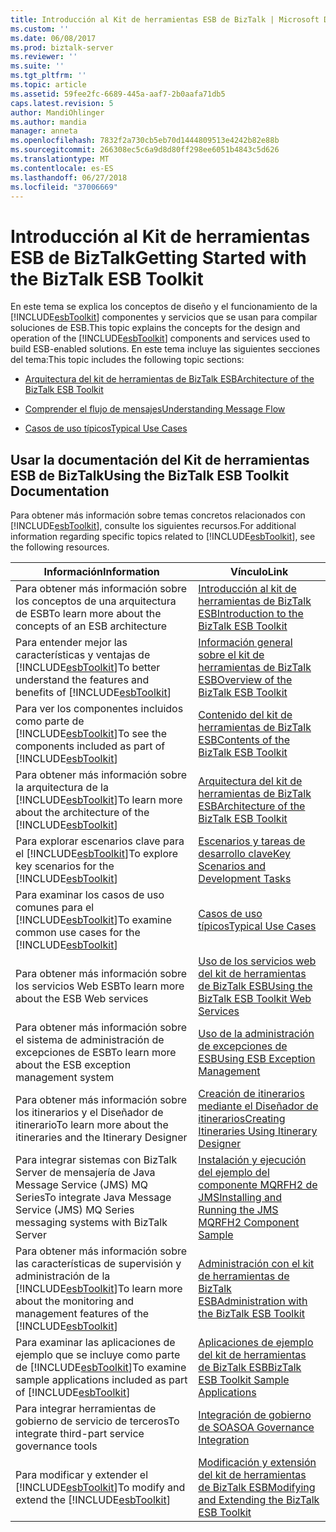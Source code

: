 ```yaml
---
title: Introducción al Kit de herramientas ESB de BizTalk | Microsoft Docs
ms.custom: ''
ms.date: 06/08/2017
ms.prod: biztalk-server
ms.reviewer: ''
ms.suite: ''
ms.tgt_pltfrm: ''
ms.topic: article
ms.assetid: 59fee2fc-6689-445a-aaf7-2b0aafa71db5
caps.latest.revision: 5
author: MandiOhlinger
ms.author: mandia
manager: anneta
ms.openlocfilehash: 7832f2a730cb5eb70d1444809513e4242b82e88b
ms.sourcegitcommit: 266308ec5c6a9d8d80ff298ee6051b4843c5d626
ms.translationtype: MT
ms.contentlocale: es-ES
ms.lasthandoff: 06/27/2018
ms.locfileid: "37006669"
---
```

# <a name="getting-started-with-the-biztalk-esb-toolkit"></a><span data-ttu-id="46227-102">Introducción al Kit de herramientas ESB de BizTalk</span><span class="sxs-lookup"><span data-stu-id="46227-102">Getting Started with the BizTalk ESB Toolkit</span></span>
<span data-ttu-id="46227-103">En este tema se explica los conceptos de diseño y el funcionamiento de la [!INCLUDE[esbToolkit](../includes/esbtoolkit-md.md)] componentes y servicios que se usan para compilar soluciones de ESB.</span><span class="sxs-lookup"><span data-stu-id="46227-103">This topic explains the concepts for the design and operation of the [!INCLUDE[esbToolkit](../includes/esbtoolkit-md.md)] components and services used to build ESB-enabled solutions.</span></span> <span data-ttu-id="46227-104">En este tema incluye las siguientes secciones del tema:</span><span class="sxs-lookup"><span data-stu-id="46227-104">This topic includes the following topic sections:</span></span>  

-   [<span data-ttu-id="46227-105">Arquitectura del kit de herramientas de BizTalk ESB</span><span class="sxs-lookup"><span data-stu-id="46227-105">Architecture of the BizTalk ESB Toolkit</span></span>](../esb-toolkit/architecture-of-the-biztalk-esb-toolkit.md)  

-   [<span data-ttu-id="46227-106">Comprender el flujo de mensajes</span><span class="sxs-lookup"><span data-stu-id="46227-106">Understanding Message Flow</span></span>](../esb-toolkit/understanding-message-flow.md)  

-   [<span data-ttu-id="46227-107">Casos de uso típicos</span><span class="sxs-lookup"><span data-stu-id="46227-107">Typical Use Cases</span></span>](../esb-toolkit/typical-use-cases.md)  

## <a name="using-the-biztalk-esb-toolkit-documentation"></a><span data-ttu-id="46227-108">Usar la documentación del Kit de herramientas ESB de BizTalk</span><span class="sxs-lookup"><span data-stu-id="46227-108">Using the BizTalk ESB Toolkit Documentation</span></span>  
 <span data-ttu-id="46227-109">Para obtener más información sobre temas concretos relacionados con [!INCLUDE[esbToolkit](../includes/esbtoolkit-md.md)], consulte los siguientes recursos.</span><span class="sxs-lookup"><span data-stu-id="46227-109">For additional information regarding specific topics related to [!INCLUDE[esbToolkit](../includes/esbtoolkit-md.md)], see the following resources.</span></span>  


|                                                      <span data-ttu-id="46227-110">Información</span><span class="sxs-lookup"><span data-stu-id="46227-110">Information</span></span>                                                       |                                                                <span data-ttu-id="46227-111">Vínculo</span><span class="sxs-lookup"><span data-stu-id="46227-111">Link</span></span>                                                                |
|------------------------------------------------------------------------------------------------------------------------|------------------------------------------------------------------------------------------------------------------------------------|
|                                <span data-ttu-id="46227-112">Para obtener más información sobre los conceptos de una arquitectura de ESB</span><span class="sxs-lookup"><span data-stu-id="46227-112">To learn more about the concepts of an ESB architecture</span></span>                                 |                [<span data-ttu-id="46227-113">Introducción al kit de herramientas de BizTalk ESB</span><span class="sxs-lookup"><span data-stu-id="46227-113">Introduction to the BizTalk ESB Toolkit</span></span>](../esb-toolkit/introduction-to-the-biztalk-esb-toolkit.md)                |
|         <span data-ttu-id="46227-114">Para entender mejor las características y ventajas de [!INCLUDE[esbToolkit](../includes/esbtoolkit-md.md)]</span><span class="sxs-lookup"><span data-stu-id="46227-114">To better understand the features and benefits of [!INCLUDE[esbToolkit](../includes/esbtoolkit-md.md)]</span></span>         |                    [<span data-ttu-id="46227-115">Información general sobre el kit de herramientas de BizTalk ESB</span><span class="sxs-lookup"><span data-stu-id="46227-115">Overview of the BizTalk ESB Toolkit</span></span>](../esb-toolkit/overview-of-the-biztalk-esb-toolkit.md)                    |
|             <span data-ttu-id="46227-116">Para ver los componentes incluidos como parte de [!INCLUDE[esbToolkit](../includes/esbtoolkit-md.md)]</span><span class="sxs-lookup"><span data-stu-id="46227-116">To see the components included as part of [!INCLUDE[esbToolkit](../includes/esbtoolkit-md.md)]</span></span>             |                    [<span data-ttu-id="46227-117">Contenido del kit de herramientas de BizTalk ESB</span><span class="sxs-lookup"><span data-stu-id="46227-117">Contents of the BizTalk ESB Toolkit</span></span>](../esb-toolkit/contents-of-the-biztalk-esb-toolkit.md)                    |
|            <span data-ttu-id="46227-118">Para obtener más información sobre la arquitectura de la [!INCLUDE[esbToolkit](../includes/esbtoolkit-md.md)]</span><span class="sxs-lookup"><span data-stu-id="46227-118">To learn more about the architecture of the [!INCLUDE[esbToolkit](../includes/esbtoolkit-md.md)]</span></span>            |                [<span data-ttu-id="46227-119">Arquitectura del kit de herramientas de BizTalk ESB</span><span class="sxs-lookup"><span data-stu-id="46227-119">Architecture of the BizTalk ESB Toolkit</span></span>](../esb-toolkit/architecture-of-the-biztalk-esb-toolkit.md)                |
|                 <span data-ttu-id="46227-120">Para explorar escenarios clave para el [!INCLUDE[esbToolkit](../includes/esbtoolkit-md.md)]</span><span class="sxs-lookup"><span data-stu-id="46227-120">To explore key scenarios for the [!INCLUDE[esbToolkit](../includes/esbtoolkit-md.md)]</span></span>                  |                    [<span data-ttu-id="46227-121">Escenarios y tareas de desarrollo clave</span><span class="sxs-lookup"><span data-stu-id="46227-121">Key Scenarios and Development Tasks</span></span>](../esb-toolkit/key-scenarios-and-development-tasks.md)                    |
|                <span data-ttu-id="46227-122">Para examinar los casos de uso comunes para el [!INCLUDE[esbToolkit](../includes/esbtoolkit-md.md)]</span><span class="sxs-lookup"><span data-stu-id="46227-122">To examine common use cases for the [!INCLUDE[esbToolkit](../includes/esbtoolkit-md.md)]</span></span>                |                                      [<span data-ttu-id="46227-123">Casos de uso típicos</span><span class="sxs-lookup"><span data-stu-id="46227-123">Typical Use Cases</span></span>](../esb-toolkit/typical-use-cases.md)                                      |
|                                        <span data-ttu-id="46227-124">Para obtener más información sobre los servicios Web ESB</span><span class="sxs-lookup"><span data-stu-id="46227-124">To learn more about the ESB Web services</span></span>                                        |             [<span data-ttu-id="46227-125">Uso de los servicios web del kit de herramientas de BizTalk ESB</span><span class="sxs-lookup"><span data-stu-id="46227-125">Using the BizTalk ESB Toolkit Web Services</span></span>](../esb-toolkit/using-the-biztalk-esb-toolkit-web-services.md)             |
|                                <span data-ttu-id="46227-126">Para obtener más información sobre el sistema de administración de excepciones de ESB</span><span class="sxs-lookup"><span data-stu-id="46227-126">To learn more about the ESB exception management system</span></span>                                 |                         [<span data-ttu-id="46227-127">Uso de la administración de excepciones de ESB</span><span class="sxs-lookup"><span data-stu-id="46227-127">Using ESB Exception Management</span></span>](../esb-toolkit/using-esb-exception-management.md)                         |
|                             <span data-ttu-id="46227-128">Para obtener más información sobre los itinerarios y el Diseñador de itinerario</span><span class="sxs-lookup"><span data-stu-id="46227-128">To learn more about the itineraries and the Itinerary Designer</span></span>                             |          [<span data-ttu-id="46227-129">Creación de itinerarios mediante el Diseñador de itinerarios</span><span class="sxs-lookup"><span data-stu-id="46227-129">Creating Itineraries Using Itinerary Designer</span></span>](../esb-toolkit/creating-itineraries-using-itinerary-designer.md)          |
|                <span data-ttu-id="46227-130">Para integrar sistemas con BizTalk Server de mensajería de Java Message Service (JMS) MQ Series</span><span class="sxs-lookup"><span data-stu-id="46227-130">To integrate Java Message Service (JMS) MQ Series messaging systems with BizTalk Server</span></span>                 | [<span data-ttu-id="46227-131">Instalación y ejecución del ejemplo del componente MQRFH2 de JMS</span><span class="sxs-lookup"><span data-stu-id="46227-131">Installing and Running the JMS MQRFH2 Component Sample</span></span>](../esb-toolkit/installing-and-running-the-jms-mqrfh2-component-sample.md) |
| <span data-ttu-id="46227-132">Para obtener más información sobre las características de supervisión y administración de la [!INCLUDE[esbToolkit](../includes/esbtoolkit-md.md)]</span><span class="sxs-lookup"><span data-stu-id="46227-132">To learn more about the monitoring and management features of the [!INCLUDE[esbToolkit](../includes/esbtoolkit-md.md)]</span></span> |            [<span data-ttu-id="46227-133">Administración con el kit de herramientas de BizTalk ESB</span><span class="sxs-lookup"><span data-stu-id="46227-133">Administration with the BizTalk ESB Toolkit</span></span>](../esb-toolkit/administration-with-the-biztalk-esb-toolkit.md)            |
|        <span data-ttu-id="46227-134">Para examinar las aplicaciones de ejemplo que se incluye como parte de [!INCLUDE[esbToolkit](../includes/esbtoolkit-md.md)]</span><span class="sxs-lookup"><span data-stu-id="46227-134">To examine sample applications included as part of [!INCLUDE[esbToolkit](../includes/esbtoolkit-md.md)]</span></span>         |                [<span data-ttu-id="46227-135">Aplicaciones de ejemplo del kit de herramientas de BizTalk ESB</span><span class="sxs-lookup"><span data-stu-id="46227-135">BizTalk ESB Toolkit Sample Applications</span></span>](../esb-toolkit/biztalk-esb-toolkit-sample-applications.md)                |
|                                    <span data-ttu-id="46227-136">Para integrar herramientas de gobierno de servicio de terceros</span><span class="sxs-lookup"><span data-stu-id="46227-136">To integrate third-part service governance tools</span></span>                                    |                             [<span data-ttu-id="46227-137">Integración de gobierno de SOA</span><span class="sxs-lookup"><span data-stu-id="46227-137">SOA Governance Integration</span></span>](../esb-toolkit/soa-governance-integration.md)                             |
|                     <span data-ttu-id="46227-138">Para modificar y extender el [!INCLUDE[esbToolkit](../includes/esbtoolkit-md.md)]</span><span class="sxs-lookup"><span data-stu-id="46227-138">To modify and extend the [!INCLUDE[esbToolkit](../includes/esbtoolkit-md.md)]</span></span>                      |        [<span data-ttu-id="46227-139">Modificación y extensión del kit de herramientas de BizTalk ESB</span><span class="sxs-lookup"><span data-stu-id="46227-139">Modifying and Extending the BizTalk ESB Toolkit</span></span>](../esb-toolkit/modifying-and-extending-the-biztalk-esb-toolkit.md)        |

